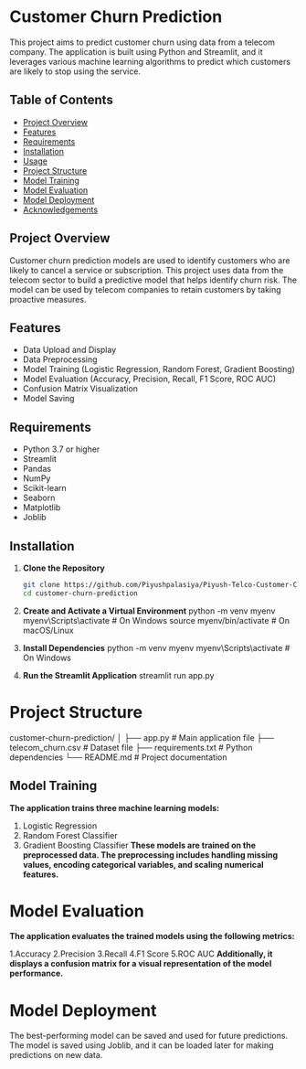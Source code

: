 # Customer Churn Prediction

This project aims to predict customer churn using data from a telecom company. The application is built using Python and Streamlit, and it leverages various machine learning algorithms to predict which customers are likely to stop using the service.

## Table of Contents

- [Project Overview](#project-overview)
- [Features](#features)
- [Requirements](#requirements)
- [Installation](#installation)
- [Usage](#usage)
- [Project Structure](#project-structure)
- [Model Training](#model-training)
- [Model Evaluation](#model-evaluation)
- [Model Deployment](#model-deployment)
- [Acknowledgements](#acknowledgements)

## Project Overview

Customer churn prediction models are used to identify customers who are likely to cancel a service or subscription. This project uses data from the telecom sector to build a predictive model that helps identify churn risk. The model can be used by telecom companies to retain customers by taking proactive measures.

## Features

- Data Upload and Display
- Data Preprocessing
- Model Training (Logistic Regression, Random Forest, Gradient Boosting)
- Model Evaluation (Accuracy, Precision, Recall, F1 Score, ROC AUC)
- Confusion Matrix Visualization
- Model Saving

## Requirements

- Python 3.7 or higher
- Streamlit
- Pandas
- NumPy
- Scikit-learn
- Seaborn
- Matplotlib
- Joblib

## Installation

1. **Clone the Repository**

   ```bash
   git clone https://github.com/Piyushpalasiya/Piyush-Telco-Customer-Churn-project.git
   cd customer-churn-prediction

2. **Create and Activate a Virtual Environment**
   python -m venv myenv
   myenv\Scripts\activate   # On Windows
   source myenv/bin/activate  # On macOS/Linux

3. **Install Dependencies**
    python -m venv myenv
    myenv\Scripts\activate   # On Windows

4. **Run the Streamlit Application**
     streamlit run app.py

  

# Project Structure

customer-churn-prediction/
│
├── app.py                   # Main application file
├── telecom_churn.csv        # Dataset file
├── requirements.txt         # Python dependencies
└── README.md                # Project documentation


## Model Training
 **The application trains three machine learning models:**

1. Logistic Regression
2. Random Forest Classifier
3. Gradient Boosting Classifier
**These models are trained on the preprocessed data. The preprocessing includes handling missing values, encoding categorical variables, and scaling numerical features.**



# Model Evaluation
**The application evaluates the trained models using the following metrics:**

1.Accuracy
2.Precision
3.Recall
4.F1 Score
5.ROC AUC
**Additionally, it displays a confusion matrix for a visual representation of the model performance.**

# Model Deployment
The best-performing model can be saved and used for future predictions. The model is saved using Joblib, and it can be loaded later for making predictions on new data.

